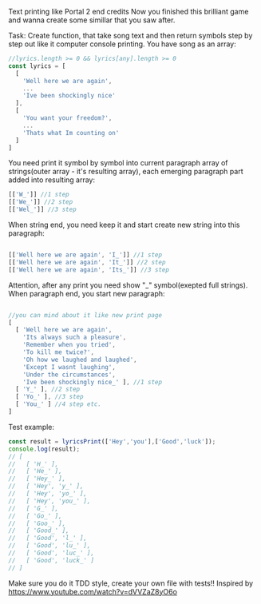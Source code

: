 Text printing like Portal 2 end credits
Now you finished this brilliant game and wanna create some simillar that you saw after.

Task:
Create function, that take song text and then return symbols step by step out like it computer console printing. You have song as an array:
```javascript
//lyrics.length >= 0 && lyrics[any].length >= 0
const lyrics = [
  [
    'Well here we are again',
    ...
    'Ive been shockingly nice'
  ],
  [
    'You want your freedom?',
    ...
    'Thats what Im counting on'
  ]
]
```
You need print it symbol by symbol into current paragraph array of strings(outer array - it's resulting array), each emerging paragraph part added into resulting array:
```javascript
[['W_']] //1 step
[['We_']] //2 step
[['Wel_']] //3 step
```
When string end, you need keep it and start create new string into this paragraph:
```javascript

[['Well here we are again', 'I_']] //1 step
[['Well here we are again', 'It_']] //2 step
[['Well here we are again', 'Its_']] //3 step
```
Attention, after any print you need show "_" symbol(exepted full strings). When paragraph end, you start new paragraph:
```javascript

//you can mind about it like new print page
[
  [ 'Well here we are again',
    'Its always such a pleasure',
    'Remember when you tried',
    'To kill me twice?',
    'Oh how we laughed and laughed',
    'Except I wasnt laughing',
    'Under the circumstances',
    'Ive been shockingly nice_' ], //1 step
  [ 'Y_' ], //2 step
  [ 'Yo_' ], //3 step
  [ 'You_' ] //4 step etc.
]
```
Test example:
```javascript
const result = lyricsPrint(['Hey','you'],['Good','luck']);
console.log(result);
// [
//   [ 'H_' ],
//   [ 'He_' ],
//   [ 'Hey_' ],
//   [ 'Hey', 'y_' ],
//   [ 'Hey', 'yo_' ],
//   [ 'Hey', 'you_' ],
//   [ 'G_' ],
//   [ 'Go_' ],
//   [ 'Goo_' ],
//   [ 'Good_' ],
//   [ 'Good', 'l_' ],
//   [ 'Good', 'lu_' ],
//   [ 'Good', 'luc_' ],
//   [ 'Good', 'luck_' ]
// ]
```

Make sure you do it TDD style, create your own file with tests!!
Inspired by https://www.youtube.com/watch?v=dVVZaZ8yO6o
